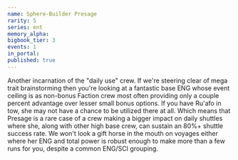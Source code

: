 ```yaml
---
name: Sphere-Builder Presage
rarity: 5
series: ent
memory_alpha:
bigbook_tier: 3
events: 1
in_portal:
published: true
---
```


Another incarnation of the "daily use" crew. If we're steering clear of mega trait brainstorming then you're looking at a fantastic base ENG whose event ceiling is as non-bonus Faction crew most often providing only a couple percent advantage over lesser small bonus options. If you have Ru'afo in tow, she may not have a chance to be utilized there at all. Which means that Presage is a rare case of a crew making a bigger impact on daily shuttles where she, along with other high base crew, can sustain an 80%+ shuttle success rate. We won't look a gift horse in the mouth on voyages either where her ENG and total power is robust enough to make more than a few runs for you, despite a common ENG/SCI grouping.

